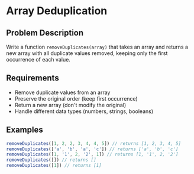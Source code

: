 # Array Deduplication

## Problem Description
Write a function `removeDuplicates(array)` that takes an array and returns a new array with all duplicate values removed, keeping only the first occurrence of each value.

## Requirements
- Remove duplicate values from an array
- Preserve the original order (keep first occurrence)
- Return a new array (don't modify the original)
- Handle different data types (numbers, strings, booleans)

## Examples
```javascript
removeDuplicates([1, 2, 2, 3, 4, 4, 5]) // returns [1, 2, 3, 4, 5]
removeDuplicates(['a', 'b', 'a', 'c']) // returns ['a', 'b', 'c']
removeDuplicates([1, '1', 2, '2', 1]) // returns [1, '1', 2, '2']
removeDuplicates([]) // returns []
removeDuplicates([1]) // returns [1]
```
